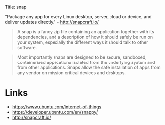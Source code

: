 Title: snap

"Package any app for every Linux desktop, server, cloud or device, and deliver updates directly." - <http://snapcraft.io/>

> A snap is a fancy zip file containing an application together with its dependencies, and a description of how it should safely be run on your system, especially the different ways it should talk to other software.

> Most importantly snaps are designed to be secure, sandboxed, containerised applications isolated from the underlying system and from other applications. Snaps allow the safe installation of apps from any vendor on mission critical devices and desktops.

# Links

- <https://www.ubuntu.com/internet-of-things>
- <https://developer.ubuntu.com/en/snappy/>
- <http://snapcraft.io/>
